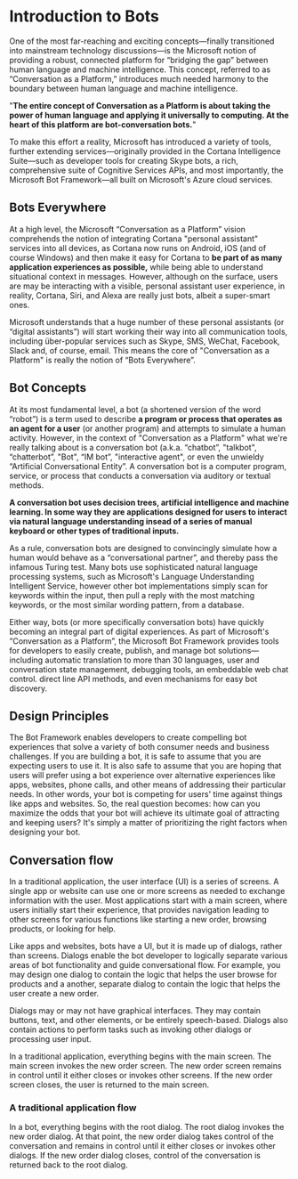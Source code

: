 # Introduction to Bots

One of the most far-reaching and exciting concepts—finally transitioned into mainstream technology discussions—is the Microsoft notion of providing a robust, connected platform for “bridging the gap” between human language and machine intelligence. This concept, referred to as “Conversation as a Platform,” introduces much needed harmony to the boundary between human language and machine intelligence.

"**The entire concept of Conversation as a Platform is about taking the power of human language and applying it universally to computing. At the heart of this platform are bot-conversation bots.**"

To make this effort a reality, Microsoft has introduced a variety of tools, further extending services—originally provided in the Cortana Intelligence Suite—such as developer tools for creating Skype bots, a rich, comprehensive suite of Cognitive Services APIs, and most importantly, the Microsoft Bot Framework—all built on Microsoft's Azure cloud services.

## Bots Everywhere

At a high level, the Microsoft “Conversation as a Platform” vision comprehends the notion of integrating Cortana "personal assistant" services into all devices, as Cortana now runs on Android, iOS (and of course Windows) and then make it easy for Cortana to **be part of as many application experiences as possible,** while being able to understand situational context in messages. However, although on the surface, users are may be interacting with a visible, personal assistant user experience, in reality, Cortana, Siri, and Alexa are really just bots, albeit a super-smart ones.

Microsoft understands that a huge number of these personal assistants (or “digital assistants”) will start working their way into all communication tools, including über-popular services such as Skype, SMS, WeChat, Facebook, Slack and, of course, email. This means the core of "Conversation as a Platform" is really the notion of “Bots Everywhere”.

## Bot Concepts

At its most fundamental level, a bot (a shortened version of the word “robot”) is a term used to describe **a program or process that operates as an agent for a user** (or another program) and attempts to simulate a human activity. However, in the context of "Conversation as a Platform" what we're really talking about is a conversation bot (a.k.a. “chatbot”, "talkbot", “chatterbot”, "Bot", “IM bot”, "interactive agent", or even the unwieldy “Artificial Conversational Entity”. A conversation bot is a computer program, service, or process that conducts a conversation via auditory or textual methods.

**A conversation bot uses decision trees, artificial intelligence and machine learning. In some way they are applications designed for users to interact via natural language understanding insead of a series of manual keyboard or other types of traditional inputs.**

As a rule, conversation bots are designed to convincingly simulate how a human would behave as a “conversational partner”, and thereby pass the infamous Turing test. Many bots use sophisticated natural language processing systems, such as Microsoft's Language Understanding Intelligent Service, however other bot implementations simply scan for keywords within the input, then pull a reply with the most matching keywords, or the most similar wording pattern, from a database.

Either way, bots (or more specifically conversation bots) have quickly becoming an integral part of digital experiences. As part of Microsoft's “Conversation as a Platform”, the Microsoft Bot Framework provides tools for developers to easily create, publish, and manage bot solutions—including automatic translation to more than 30 languages, user and conversation state management, debugging tools, an embeddable web chat control. direct line API methods, and even mechanisms for easy bot discovery.

## Design Principles

The Bot Framework enables developers to create compelling bot experiences that solve a variety of both consumer needs and business challenges. If you are building a bot, it is safe to assume that you are expecting users to use it. It is also safe to assume that you are hoping that users will prefer using a bot experience over alternative experiences like apps, websites, phone calls, and other means of addressing their particular needs. In other words, your bot is competing for users' time against things like apps and websites. So, the real question becomes: how can you maximize the odds that your bot will achieve its ultimate goal of attracting and keeping users? It's simply a matter of prioritizing the right factors when designing your bot.

## Conversation flow

In a traditional application, the user interface (UI) is a series of screens. A single app or website can use one or more screens as needed to exchange information with the user. Most applications start with a main screen, where users initially start their experience, that provides navigation leading to other screens for various functions like starting a new order, browsing products, or looking for help.

Like apps and websites, bots have a UI, but it is made up of dialogs, rather than screens. Dialogs enable the bot developer to logically separate various areas of bot functionality and guide conversational flow. For example, you may design one dialog to contain the logic that helps the user browse for products and a another, separate dialog to contain the logic that helps the user create a new order.

Dialogs may or may not have graphical interfaces. They may contain buttons, text, and other elements, or be entirely speech-based. Dialogs also contain actions to perform tasks such as invoking other dialogs or processing user input.

In a traditional application, everything begins with the main screen. The main screen invokes the new order screen. The new order screen remains in control until it either closes or invokes other screens. If the new order screen closes, the user is returned to the main screen.

### A traditional application flow

In a bot, everything begins with the root dialog. The root dialog invokes the new order dialog. At that point, the new order dialog takes control of the conversation and remains in control until it either closes or invokes other dialogs. If the new order dialog closes, control of the conversation is returned back to the root dialog.

